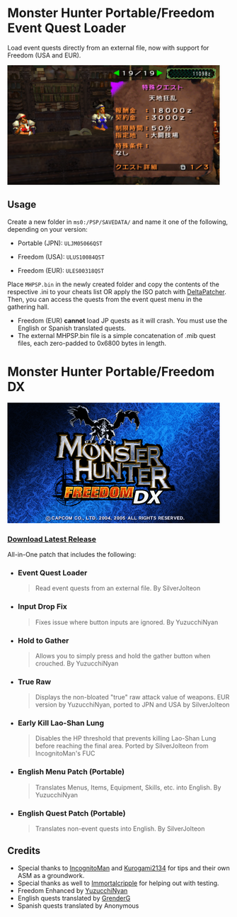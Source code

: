 # Monster Hunter Portable/Freedom Event Quest Loader

Load event quests directly from an external file, now with support for Freedom (USA and EUR).

<img src="/.github/screenshot.png" width="480px"/>

## Usage

Create a new folder in `ms0:/PSP/SAVEDATA/` and name it one of the following, depending on your version:

- Portable (JPN): `ULJM05066QST`

- Freedom (USA): `ULUS10084QST`

- Freedom (EUR): `ULES00318QST`

Place `MHPSP.bin` in the newly created folder and copy the contents of the respective .ini to your cheats list OR apply the ISO patch with [DeltaPatcher](https://www.romhacking.net/utilities/704/). Then, you can access the quests from the event quest menu in the gathering hall.
 
- Freedom (EUR) **cannot** load JP quests as it will crash. You must use the English or Spanish translated quests.
- The external MHPSP.bin file is a simple concatenation of .mib quest files, each zero-padded to 0x6800 bytes in length.

# Monster Hunter Portable/Freedom DX

<img src="/.github/logo.png" width="480px"/>

 ### [<ins>**Download Latest Release**</ins>](https://github.com/SilverJolteon/MHP1-Event-Quest-Loader/raw/main/DX/Portable-Freedom%20DX.zip)

All-in-One patch that includes the following:
  - ### Event Quest Loader
    > Read event quests from an external file. By SilverJolteon
  - ### Input Drop Fix
    > Fixes issue where button inputs are ignored. By YuzucchiNyan
  - ### Hold to Gather
    > Allows you to simply press and hold the gather button when crouched. By YuzucchiNyan
  - ### True Raw
    > Displays the non-bloated "true" raw attack value of weapons. EUR version by YuzucchiNyan, ported to JPN and USA by SilverJolteon
  - ### Early Kill Lao-Shan Lung
    > Disables the HP threshold that prevents killing Lao-Shan Lung before reaching the final area. Ported by SilverJolteon from IncognitoMan's FUC
  - ### English Menu Patch (Portable)
    > Translates Menus, Items, Equipment, Skills, etc. into English. By YuzucchiNyan
  - ### English Quest Patch (Portable)
    > Translates non-event quests into English. By SilverJolteon
 


## Credits

- Special thanks to [IncognitoMan](https://github.com/IncognitoMan) and [Kurogami2134](https://github.com/Kurogami2134) for tips and their own ASM as a groundwork.
- Special thanks as well to [Immortalcripple](https://github.com/Immortalcripple) for helping out with testing.
- Freedom Enhanced by [YuzucchiNyan](https://github.com/GReinoso96)
- English quests translated by [GrenderG](https://github.com/GrenderG)
- Spanish quests translated by Anonymous
